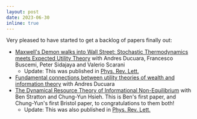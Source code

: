 ```yaml
---
layout: post
date: 2023-06-30
inline: true
---
```


Very pleased to have started to get a backlog of papers finally out:
- [Maxwell's Demon walks into Wall Street: Stochastic Thermodynamics meets Expected Utility Theory](https://arxiv.org/abs/2306.00449) with Andres Ducuara, Francesco Buscemi, Peter Sidajaya and Valerio Scarani
    - Update: This was published in [Phys. Rev. Lett.](https://doi.org/10.1103/PhysRevLett.131.197103) 
- [Fundamental connections between utility theories of wealth and information theory](https://arxiv.org/abs/2306.07975) with Andres Ducuara
- [The Dynamical Resource Theory of Informational Non-Equilibrium](https://arxiv.org/abs/2306.16848) with Ben Stratton and Chung-Yun Hsieh. This is Ben's first paper, and Chung-Yun's first Bristol paper, to congratulations to them both!
    - Update: This was also published in [Phys. Rev. Lett.](https://doi.org/10.1103/PhysRevLett.132.110202)
    

